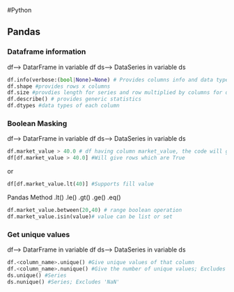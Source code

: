 #Python
## Pandas
### Dataframe information
df--> DatarFrame in variable df
ds--> DataSeries in variable ds
```python
df.info(verbose:(bool|None)=None) # Provides columns info and data types
df.shape #provides rows x columns
df.size #provdies length for series and row multiplied by columns for dataframes
df.describe() # provides generic statistics
df.dtypes #data types of each column

```
### Boolean Masking
df--> DatarFrame in variable df
ds--> DataSeries in variable ds

```python
df.market_value > 40.0 # df having column market_value, the code will give all the values greater than 40 as True
df[df.market_value > 40.0] #Will give rows which are True
```
or

```python
df[df.market_value.lt(40)] #Supports fill value
```
Pandas Method
.lt()
.le()
.gt()
.ge()
.eq()

```python
df.market_value.between(20,40) # range boolean operation
df.market_value.isin(value)# value can be list or set
```

### Get unique values
df--> DatarFrame in variable df
ds--> DataSeries in variable ds
```python
df.<column_name>.unique() #Give unique values of that column
df.<column_name>.nunique() #Give the number of unique values; Excludes 'NaN'
ds.unique() #Series
ds.nunique() #Series; Excludes 'NaN'

```
